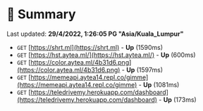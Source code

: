 # 📖 Summary
Last updated: **29/4/2022, 1:26:05 PG "Asia/Kuala_Lumpur"**

- `GET` [https://shrt.ml](https://shrt.ml) - **Up** (1590ms)
- `GET` [https://hst.aytea.ml/](https://hst.aytea.ml/) - **Up** (600ms)
- `GET` [https://color.aytea.ml/4b31d6.png](https://color.aytea.ml/4b31d6.png) - **Up** (1597ms)
- `GET` [https://memeapi.aytea14.repl.co/gimme](https://memeapi.aytea14.repl.co/gimme) - **Up** (1081ms)
- `GET` [https://teledrivemy.herokuapp.com/dashboard](https://teledrivemy.herokuapp.com/dashboard) - **Up** (173ms)
